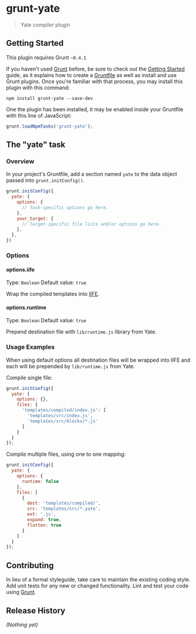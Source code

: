 # grunt-yate

> Yate compiler plugin

## Getting Started
This plugin requires Grunt `~0.4.1`

If you haven't used [Grunt](http://gruntjs.com/) before, be sure to check out the [Getting Started](http://gruntjs.com/getting-started) guide, as it explains how to create a [Gruntfile](http://gruntjs.com/sample-gruntfile) as well as install and use Grunt plugins. Once you're familiar with that process, you may install this plugin with this command:

```shell
npm install grunt-yate --save-dev
```

One the plugin has been installed, it may be enabled inside your Gruntfile with this line of JavaScript:

```js
grunt.loadNpmTasks('grunt-yate');
```

## The "yate" task

### Overview
In your project's Gruntfile, add a section named `yate` to the data object passed into `grunt.initConfig()`.

```js
grunt.initConfig({
  yate: {
    options: {
      // Task-specific options go here.
    },
    your_target: {
      // Target-specific file lists and/or options go here.
    },
  },
})
```

### Options

#### options.iife
Type: `Boolean`
Default value: `true`

Wrap the compiled templates into [IIFE](http://benalman.com/news/2010/11/immediately-invoked-function-expression/).

#### options.runtime
Type: `Boolean`
Default value: `true`

Prepend destination file with `lib/runtime.js` library from Yate.

### Usage Examples

When using default options all destination files will be wrapped into IIFE and each will
be prepended by `lib/runtime.js` from Yate.

Compile single file:

```js
grunt.initConfig({
  yate: {
    options: {},
    files: {
      'templates/compiled/index.js': [
        'templates/src/index.js',
        'templates/src/blocks/*.js'
      ]
    }
  }
});
```

Compile multiple files, using one to one mapping:

```js
grunt.initConfig({
  yate: {
    options: {
      runtime: false
    },
    files: [
      {
        dest: 'templates/compiled/',
        src: 'templates/src/*.yate',
        ext: '.js',
        expand: true,
        flatten: true
      }
    ]
  }
});
```

## Contributing
In lieu of a formal styleguide, take care to maintain the existing coding style. Add unit tests for any new or changed functionality. Lint and test your code using [Grunt](http://gruntjs.com/).

## Release History
_(Nothing yet)_
